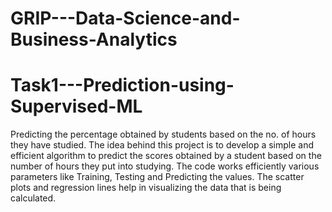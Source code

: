 # GRIP---Data-Science-and-Business-Analytics
# Task1---Prediction-using-Supervised-ML
Predicting the percentage obtained by students based on the no. of hours they have studied.
The idea behind this project is to develop a simple and efficient algorithm to predict the scores obtained by a student based on the number of hours they put into studying.
The code works efficiently various parameters like Training, Testing and Predicting the values. 
The scatter plots and regression lines help in visualizing the data that is being calculated. 
